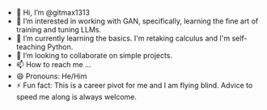 - 👋 Hi, I’m @gitmax1313
- 👀 I’m interested in working with GAN, specifically, learning the fine art of training and tuning LLMs.  
- 🌱 I’m currently learning the basics.  I'm retaking calculus and I'm self-teaching Python.
- 💞️ I’m looking to collaborate on simple projects.
- 📫 How to reach me ...
- 😄 Pronouns: He/Him
- ⚡ Fun fact: This is a career pivot for me and I am flying blind.  Advice to speed me along is always welcome.  

<!---
gitmax1313/gitmax1313 is a ✨ special ✨ repository because its `README.md` (this file) appears on your GitHub profile.
You can click the Preview link to take a look at your changes.
--->
